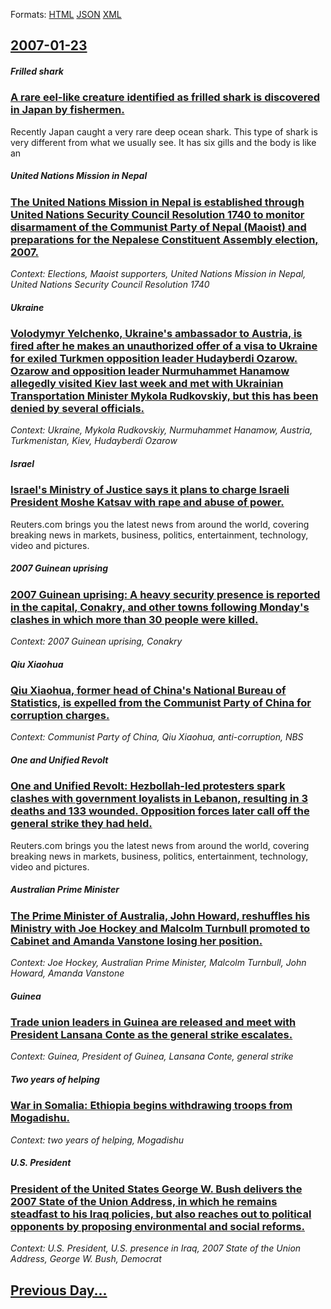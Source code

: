 
Formats: [HTML](2007/01/23/index.html)  [JSON](2007/01/23/index.json)  [XML](2007/01/23/index.xml)  

## [2007-01-23](/news/2007/01/23/index.md)

##### Frilled shark
### [ A rare eel-like creature identified as frilled shark is discovered in Japan by fishermen. ](/news/2007/01/23/a-rare-eel-like-creature-identified-as-frilled-shark-is-discovered-in-japan-by-fishermen.md)
Recently Japan caught a very rare deep ocean shark. This type of shark is very different from what we usually see. It has six gills and the body is like an

##### United Nations Mission in Nepal
### [ The United Nations Mission in Nepal is established through United Nations Security Council Resolution 1740 to monitor disarmament of the Communist Party of Nepal (Maoist) and preparations for the Nepalese Constituent Assembly election, 2007. ](/news/2007/01/23/the-united-nations-mission-in-nepal-is-established-through-united-nations-security-council-resolution-1740-to-monitor-disarmament-of-the-co.md)
_Context: Elections, Maoist supporters, United Nations Mission in Nepal, United Nations Security Council Resolution 1740_

##### Ukraine
### [ Volodymyr Yelchenko, Ukraine's ambassador to Austria, is fired after he makes an unauthorized offer of a visa to Ukraine for exiled Turkmen opposition leader Hudayberdi Ozarow. Ozarow and opposition leader Nurmuhammet Hanamow allegedly visited Kiev last week and met with Ukrainian Transportation Minister Mykola Rudkovskiy, but this has been denied by several officials. ](/news/2007/01/23/volodymyr-yelchenko-ukraine-s-ambassador-to-austria-is-fired-after-he-makes-an-unauthorized-offer-of-a-visa-to-ukraine-for-exiled-turkmen.md)
_Context: Ukraine, Mykola Rudkovskiy, Nurmuhammet Hanamow, Austria, Turkmenistan, Kiev, Hudayberdi Ozarow_

##### Israel
### [ Israel's Ministry of Justice says it plans to charge Israeli President Moshe Katsav with rape and abuse of power. ](/news/2007/01/23/israel-s-ministry-of-justice-says-it-plans-to-charge-israeli-president-moshe-katsav-with-rape-and-abuse-of-power.md)
Reuters.com brings you the latest news from around the world, covering breaking news in markets, business, politics, entertainment, technology, video and pictures.

##### 2007 Guinean uprising
### [ 2007 Guinean uprising: A heavy security presence is reported in the capital, Conakry, and other towns following Monday's clashes in which more than 30 people were killed. ](/news/2007/01/23/2007-guinean-uprising-a-heavy-security-presence-is-reported-in-the-capital-conakry-and-other-towns-following-monday-s-clashes-in-which-m.md)
_Context: 2007 Guinean uprising, Conakry_

##### Qiu Xiaohua
### [ Qiu Xiaohua, former head of China's National Bureau of Statistics, is expelled from the Communist Party of China for corruption charges. ](/news/2007/01/23/qiu-xiaohua-former-head-of-china-s-national-bureau-of-statistics-is-expelled-from-the-communist-party-of-china-for-corruption-charges.md)
_Context: Communist Party of China, Qiu Xiaohua, anti-corruption, NBS_

##### One and Unified Revolt
### [ One and Unified Revolt: Hezbollah-led protesters spark clashes with government loyalists in Lebanon, resulting in 3 deaths and 133 wounded. Opposition forces later call off the general strike they had held. ](/news/2007/01/23/one-and-unified-revolt-hezbollah-led-protesters-spark-clashes-with-government-loyalists-in-lebanon-resulting-in-3-deaths-and-133-wounded.md)
Reuters.com brings you the latest news from around the world, covering breaking news in markets, business, politics, entertainment, technology, video and pictures.

##### Australian Prime Minister
### [ The Prime Minister of Australia, John Howard, reshuffles his Ministry with Joe Hockey and Malcolm Turnbull promoted to Cabinet and Amanda Vanstone losing her position. ](/news/2007/01/23/the-prime-minister-of-australia-john-howard-reshuffles-his-ministry-with-joe-hockey-and-malcolm-turnbull-promoted-to-cabinet-and-amanda-v.md)
_Context: Joe Hockey, Australian Prime Minister, Malcolm Turnbull, John Howard, Amanda Vanstone_

##### Guinea
### [ Trade union leaders in Guinea are released and meet with President Lansana Conte as the general strike escalates. ](/news/2007/01/23/trade-union-leaders-in-guinea-are-released-and-meet-with-president-lansana-conta-c-as-the-general-strike-escalates.md)
_Context: Guinea, President of Guinea, Lansana Conte, general strike_

##### Two years of helping
### [ War in Somalia: Ethiopia begins withdrawing troops from Mogadishu. ](/news/2007/01/23/war-in-somalia-ethiopia-begins-withdrawing-troops-from-mogadishu.md)
_Context: two years of helping, Mogadishu_

##### U.S. President
### [ President of the United States George W. Bush delivers the 2007 State of the Union Address, in which he remains steadfast to his Iraq policies, but also reaches out to political opponents by proposing environmental and social reforms. ](/news/2007/01/23/president-of-the-united-states-george-w-bush-delivers-the-2007-state-of-the-union-address-in-which-he-remains-steadfast-to-his-iraq-polic.md)
_Context: U.S. President, U.S. presence in Iraq, 2007 State of the Union Address, George W. Bush, Democrat_

## [Previous Day...](/news/2007/01/22/index.md)

